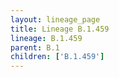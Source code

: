 ```yaml
---
layout: lineage_page
title: Lineage B.1.459
lineage: B.1.459
parent: B.1
children: ['B.1.459']
---
```

